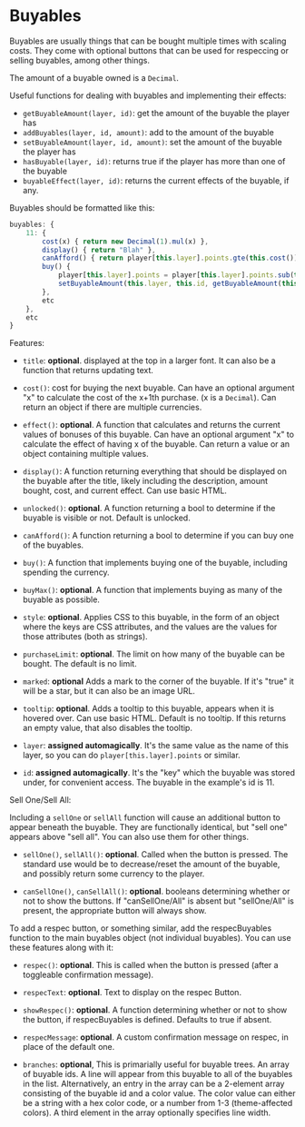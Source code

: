 # Buyables

Buyables are usually things that can be bought multiple times with scaling costs. They come with optional buttons that can be used for respeccing or selling buyables, among other things.

The amount of a buyable owned is a `Decimal`. 

Useful functions for dealing with buyables and implementing their effects:

- `getBuyableAmount(layer, id)`: get the amount of the buyable the player has
- `addBuyables(layer, id, amount)`: add to the amount of the buyable
- `setBuyableAmount(layer, id, amount)`: set the amount of the buyable the player has
- `hasBuyable(layer, id)`: returns true if the player has more than one of the buyable
- `buyableEffect(layer, id)`: returns the current effects of the buyable, if any.

Buyables should be formatted like this:

```js
buyables: {
    11: {
        cost(x) { return new Decimal(1).mul(x) },
        display() { return "Blah" },
        canAfford() { return player[this.layer].points.gte(this.cost()) },
        buy() {
            player[this.layer].points = player[this.layer].points.sub(this.cost())
            setBuyableAmount(this.layer, this.id, getBuyableAmount(this.layer, this.id).add(1))
        },
        etc
    },
    etc
}
```

Features:

- `title`: **optional**. displayed at the top in a larger font. It can also be a function that returns updating text.

- `cost()`: cost for buying the next buyable. Can have an optional argument "x" to calculate the cost of the x+1th purchase. (x is a `Decimal`).
    Can return an object if there are multiple currencies.

- `effect()`: **optional**. A function that calculates and returns the current values of bonuses of this buyable.  Can have an optional argument "x" to calculate the effect of having x of the buyable.
    Can return a value or an object containing multiple values.

- `display()`: A function returning everything that should be displayed on the buyable after the title, likely including the description, amount bought, cost, and current effect. Can use basic HTML.

- `unlocked()`: **optional**. A function returning a bool to determine if the buyable is visible or not. Default is unlocked.

- `canAfford()`: A function returning a bool to determine if you can buy one of the buyables.

- `buy()`: A function that implements buying one of the buyable, including spending the currency.

- `buyMax()`: **optional**. A function that implements buying as many of the buyable as possible.

- `style`: **optional**. Applies CSS to this buyable, in the form of an object where the keys are CSS attributes, and the values are the values for those attributes (both as strings).

- `purchaseLimit`: **optional**. The limit on how many of the buyable can be bought. The default is no limit.

- `marked`: **optional** Adds a mark to the corner of the buyable. If it's "true" it will be a star, but it can also be an image URL.

- `tooltip`: **optional**. Adds a tooltip to this buyable, appears when it is hovered over. Can use basic HTML. Default is no tooltip. If this returns an empty value, that also disables the tooltip.

- `layer`: **assigned automagically**. It's the same value as the name of this layer, so you can do `player[this.layer].points` or similar.

- `id`: **assigned automagically**. It's the "key" which the buyable was stored under, for convenient access. The buyable in the example's id is 11.

Sell One/Sell All:

Including a `sellOne` or `sellAll` function will cause an additional button to appear beneath the buyable. They are functionally identical, but "sell one" appears above "sell all". You can also use them for other things.

- `sellOne()`, `sellAll()`: **optional**. Called when the button is pressed. The standard use would be to decrease/reset the amount of the buyable, and possibly return some currency to the player.

- `canSellOne()`, `canSellAll()`: **optional**. booleans determining whether or not to show the buttons. If "canSellOne/All" is absent but "sellOne/All" is present, the appropriate button will always show.

To add a respec button, or something similar, add the respecBuyables function to the main buyables object (not individual buyables).
You can use these features along with it: 

- `respec()`: **optional**. This is called when the button is pressed (after a toggleable confirmation message).

- `respecText`: **optional**. Text to display on the respec Button.

- `showRespec()`: **optional**. A function determining whether or not to show the button, if respecBuyables is defined. Defaults to true if absent.

- `respecMessage`: **optional**. A custom confirmation message on respec, in place of the default one.

- `branches`: **optional**, This is primarially useful for buyable trees. An array of buyable ids. A line will appear from this buyable to all of the buyables in the list. Alternatively, an entry in the array can be a 2-element array consisting of the buyable id and a color value. The color value can either be a string with a hex color code, or a number from 1-3 (theme-affected colors). A third element in the array optionally specifies line width.
